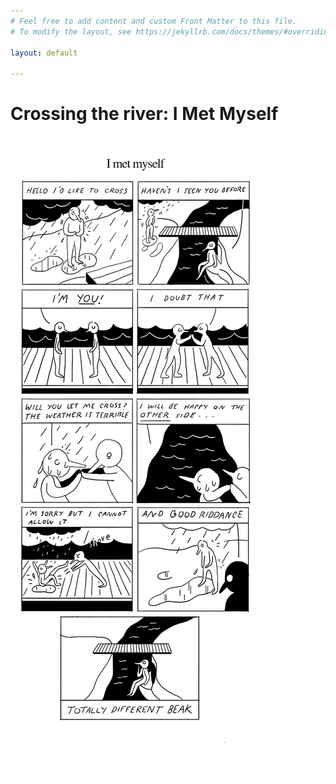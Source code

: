 ```yaml
---
# Feel free to add content and custom Front Matter to this file.
# To modify the layout, see https://jekyllrb.com/docs/themes/#overriding-theme-defaults

layout: default

---
```


# Crossing the river: I Met Myself 

![](images/i-met-myself.png)  
